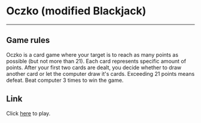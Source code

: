 # Oczko (modified Blackjack)
---------------
## Game rules
Oczko is a card game where your target is to reach as many points as possible (but not more than 21). Each card represents specific amount of points. After your first two cards are dealt, you decide whether to draw another card or let the computer draw it's cards. Exceeding 21 points means defeat. Beat computer 3 times to win the game.
## Link
Click [here](https://jacobosowsky.github.io/Oczko/) to play.
